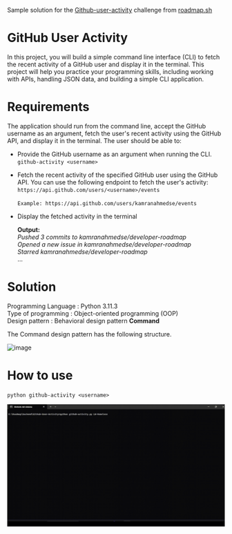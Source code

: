 Sample solution for the [Github-user-activity](https://roadmap.sh/projects/github-user-activity) challenge from [roadmap.sh](https://roadmap.sh)

# GitHub User Activity  
In this project, you will build a simple command line interface (CLI) to fetch the recent activity of a GitHub user and display it in the terminal. This project will help you practice your programming skills, including working with APIs, handling JSON data, and building a simple CLI application.

# Requirements  
The application should run from the command line, accept the GitHub username as an argument, fetch the user's recent activity using the GitHub API, and display it in the terminal. The user should be able to:

- Provide the GitHub username as an argument when running the CLI.
`github-activity <username>`

- Fetch the recent activity of the specified GitHub user using the GitHub API. You can use the following endpoint to fetch the user's activity:  
 `https://api.github.com/users/<username>/events`  
 
  `Example: https://api.github.com/users/kamranahmedse/events` 

- Display the fetched activity in the terminal  

	**Output:**  
	*Pushed 3 commits to kamranahmedse/developer-roadmap  
	Opened a new issue in kamranahmedse/developer-roadmap  
	Starred kamranahmedse/developer-roadmap*  
	...

# Solution
Programming Language	:	 Python 3.11.3  
Type of programming	:	 Object-oriented programming (OOP)  
Design pattern	:	 Behavioral design pattern **Command**  

The Command design pattern has the following structure.

![image](https://github.com/user-attachments/assets/73d2fcac-e4fe-40b5-afec-f5c7f556546a)

# How to use
`python github-activity <username>`

![video](https://github.com/LW-Homeless/roadmap/blob/main/backend/GitHub-User-Activity/video.gif)
